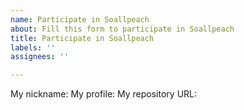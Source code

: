 ```yaml
---
name: Participate in Soallpeach
about: Fill this form to participate in Soallpeach
title: Participate in Soallpeach
labels: ''
assignees: ''

---
```


My nickname: <!-- Pick a Nickname -->
My profile:  <!-- Share a link to your profile in Github, Gitlab, Twitter or any other social network -->
My repository URL: <!-- Link to your repository  -->
